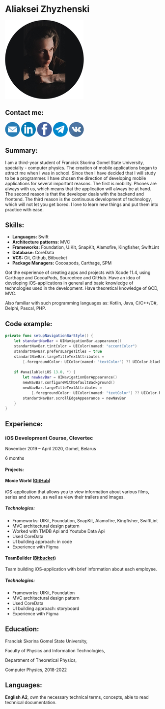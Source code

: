 # Aliaksei Zhyzhenski
![Profile photo](/images/profile_photo.png)

## Contact me:
[![alexey.zhizhensky@gmail.com](/images/email_logo.png)](mailto:alexey.zhizhensky@gmail.com)
[![LinkedIn](/images/linkedin_logo.png)](https://www.linkedin.com/in/alexey-zhizhensky-667ab11a8)
[![Facebook](/images/facebook_logo.png)](https://www.facebook.com/alexey.zhizhensky)
[![Telegram](/images/telegram_logo.png)](https://t.me/anyw1n)
[![VK](/images/vk_logo.png)](https://vk.com/anywin)

## Summary:
I am a third-year student of Francisk Skorina Gomel State University, specialty - computer physics. The creation of mobile applications began to attract me when I was in school. Since then I have decided that I will study to be a programmer. I have chosen the direction of developing mobile applications for several important reasons. The first is mobility. Phones are always with us, which means that the application will always be at hand. The second reason is that the developer deals with the backend and frontend. The third reason is the continuous development of technology, which will not let you get bored. I love to learn new things and put them into practice with ease.

## Skills:
* **Languages:** Swift
* **Architecture patterns:** MVC
* **Frameworks:** Foundation, UIKit, SnapKit, Alamofire, Kingfisher, SwiftLint
* **Database:** CoreData
* **VCS:** Git, Github, Bitbucket
* **Package Managers:** Cocoapods, Carthage, SPM

Got the experience of creating apps and projects with Xcode 11.4, using Carthage and
CocoaPods, Sourcetree and GitHub. Have an idea of developing iOS-applications in general
and basic knowledge of technologies used in the development. Have theoretical knowledge
of GCD, MVC.

Also familiar with such programming languages as: Kotlin, Java, C/C++/C#, Delphi, Pascal, PHP.

## Code example:
```swift
private func setupNavigationBarStyle() {
    let standartNavBar = UINavigationBar.appearance()
    standartNavBar.tintColor = UIColor(named: "accentColor")
    standartNavBar.prefersLargeTitles = true
    standartNavBar.largeTitleTextAttributes =
        [.foregroundColor: UIColor(named: "textColor") ?? UIColor.black]

    if #available(iOS 13.0, *) {
        let newNavBar = UINavigationBarAppearance()
        newNavBar.configureWithDefaultBackground()
        newNavBar.largeTitleTextAttributes =
            [.foregroundColor: UIColor(named: "textColor") ?? UIColor.black]
        standartNavBar.scrollEdgeAppearance = newNavBar
    }
}
```

## Experience:
### iOS Development Course, Clevertec
November 2019 – April 2020, Gomel, Belarus

6 months

#### Projects:
#### Movie World ([GitHub](https://github.com/anyw1n/MovieWorld))
iOS-application that allows you to view information about various films, series and shows, as
well as view their trailers and images.

##### Technologies:
* Frameworks: UIKit, Foundation, SnapKit, Alamofire, Kingfisher, SwiftLint
* MVC architectural design pattern
* Worked with TMDB Api and Youtube Data Api
* Used CoreData
* UI building approach: in code
* Experience with Figma

#### TeamBuilder ([Bitbucket](https://bitbucket.org/AlexeyZhizhensky/teambuilder))
Team building iOS-application with brief information about each employee.

##### Technologies:
* Frameworks: UIKit, Foundation
* MVC architectural design pattern
* Used CoreData
* UI building approach: storyboard
* Experience with Figma

## Education:
Francisk Skorina Gomel State University,

Faculty of Physics and Information Technologies,

Department of Theoretical Physics,

Computer Physics, 2018-2022

## Languages:
**English A2**, own the necessary technical terms, concepts, able to read technical documentation.
